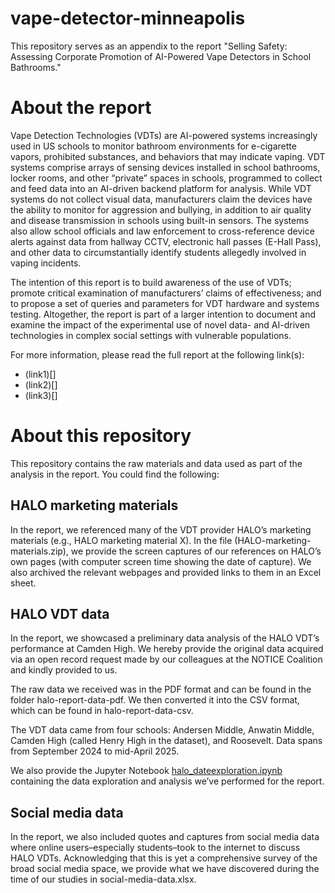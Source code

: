 # vape-detector-minneapolis
This repository serves as an appendix to the report "Selling Safety: Assessing Corporate Promotion of AI-Powered Vape Detectors in School Bathrooms."

# About the report
Vape Detection Technologies (VDTs) are AI-powered systems increasingly used in US schools to monitor bathroom environments for e-cigarette vapors, prohibited substances, and behaviors that may indicate vaping. VDT systems comprise arrays of sensing devices installed in school bathrooms, locker rooms, and other “private” spaces in schools, programmed to collect and feed data into an AI-driven backend platform for analysis. While VDT systems do not collect visual data, manufacturers claim the devices have the ability to monitor for aggression and bullying, in addition to air quality and disease transmission in schools using built-in sensors. The systems also allow school officials and law enforcement to cross-reference device alerts against data from hallway CCTV, electronic hall passes (E-Hall Pass), and other data to circumstantially identify students allegedly involved in vaping incidents. 

The intention of this report is to build awareness of the use of VDTs; promote critical examination of manufacturers’ claims of effectiveness; and to propose a set of queries and parameters for VDT hardware and systems testing. Altogether, the report is part of a larger intention to document and examine the impact of the experimental use of novel data- and AI-driven technologies in complex social settings with vulnerable populations.

For more information, please read the full report at the following link(s):
- (link1)[]
- (link2)[]
- (link3)[]

# About this repository
This repository contains the raw materials and data used as part of the analysis in the report. You could find the following:

## HALO marketing materials
In the report, we referenced many of the VDT provider HALO’s marketing materials (e.g., HALO marketing material X). In the file (HALO-marketing-materials.zip), we provide the screen captures of our references on HALO’s own pages (with computer screen time showing the date of capture). We also archived the relevant webpages and provided links to them in an Excel sheet.

## HALO VDT data
In the report, we showcased a preliminary data analysis of the HALO VDT’s performance at Camden High. We hereby provide the original data acquired via an open record request made by our colleagues at the NOTICE Coalition and kindly provided to us. 

The raw data we received was in the PDF format and can be found in the folder halo-report-data-pdf. We then converted it into the CSV format, which can be found in halo-report-data-csv. 

The VDT data came from four schools: Andersen Middle, Anwatin Middle, Camden High (called Henry High in the dataset), and Roosevelt. Data spans from September 2024 to mid-April 2025. 

We also provide the Jupyter Notebook [halo_dateexploration.ipynb](haloreport_dataexploration.ipynb) containing the data exploration and analysis we’ve performed for the report.

## Social media data
In the report, we also included quotes and captures from social media data where online users–especially students–took to the internet to discuss HALO VDTs. Acknowledging that this is yet a comprehensive survey of the broad social media space, we provide what we have discovered during the time of our studies in social-media-data.xlsx. 

